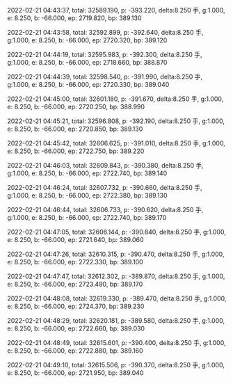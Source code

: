 2022-02-21 04:43:37, total: 32589.190, p: -393.220, delta:8.250 手, g:1.000, e: 8.250, b: -66.000, ep: 2719.820, bp: 389.130

2022-02-21 04:43:58, total: 32592.899, p: -392.640, delta:8.250 手, g:1.000, e: 8.250, b: -66.000, ep: 2720.320, bp: 389.120

2022-02-21 04:44:19, total: 32595.983, p: -392.300, delta:8.250 手, g:1.000, e: 8.250, b: -66.000, ep: 2718.660, bp: 388.870

2022-02-21 04:44:39, total: 32598.540, p: -391.990, delta:8.250 手, g:1.000, e: 8.250, b: -66.000, ep: 2720.330, bp: 389.040

2022-02-21 04:45:00, total: 32601.180, p: -391.670, delta:8.250 手, g:1.000, e: 8.250, b: -66.000, ep: 2720.250, bp: 388.990

2022-02-21 04:45:21, total: 32596.808, p: -392.190, delta:8.250 手, g:1.000, e: 8.250, b: -66.000, ep: 2720.850, bp: 389.130

2022-02-21 04:45:42, total: 32606.625, p: -391.010, delta:8.250 手, g:1.000, e: 8.250, b: -66.000, ep: 2722.750, bp: 389.220

2022-02-21 04:46:03, total: 32609.843, p: -390.380, delta:8.250 手, g:1.000, e: 8.250, b: -66.000, ep: 2722.740, bp: 389.140

2022-02-21 04:46:24, total: 32607.732, p: -390.660, delta:8.250 手, g:1.000, e: 8.250, b: -66.000, ep: 2722.380, bp: 389.130

2022-02-21 04:46:44, total: 32606.733, p: -390.620, delta:8.250 手, g:1.000, e: 8.250, b: -66.000, ep: 2722.740, bp: 389.170

2022-02-21 04:47:05, total: 32606.144, p: -390.840, delta:8.250 手, g:1.000, e: 8.250, b: -66.000, ep: 2721.640, bp: 389.060

2022-02-21 04:47:26, total: 32610.315, p: -390.470, delta:8.250 手, g:1.000, e: 8.250, b: -66.000, ep: 2722.330, bp: 389.100

2022-02-21 04:47:47, total: 32612.302, p: -389.870, delta:8.250 手, g:1.000, e: 8.250, b: -66.000, ep: 2723.490, bp: 389.170

2022-02-21 04:48:08, total: 32619.330, p: -389.470, delta:8.250 手, g:1.000, e: 8.250, b: -66.000, ep: 2724.370, bp: 389.230

2022-02-21 04:48:29, total: 32620.181, p: -389.580, delta:8.250 手, g:1.000, e: 8.250, b: -66.000, ep: 2722.660, bp: 389.030

2022-02-21 04:48:49, total: 32615.601, p: -390.400, delta:8.250 手, g:1.000, e: 8.250, b: -66.000, ep: 2722.880, bp: 389.160

2022-02-21 04:49:10, total: 32615.506, p: -390.370, delta:8.250 手, g:1.000, e: 8.250, b: -66.000, ep: 2721.950, bp: 389.040